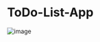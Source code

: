 # ToDo-List-App

![image](https://github.com/yashbehare/ToDo-List-App/assets/91129177/b91272a1-d98e-4ecc-b1e5-2f816eff2269)
